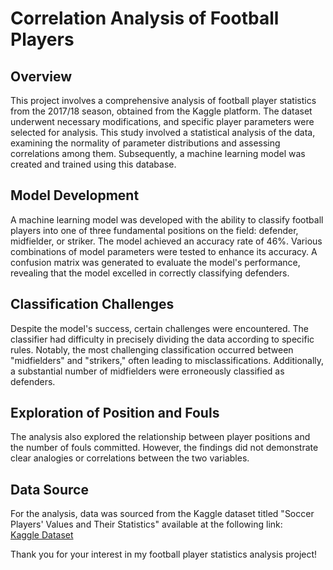# Correlation Analysis of Football Players

## Overview

This project involves a comprehensive analysis of football player statistics from the 2017/18 season, obtained from the Kaggle platform. The dataset underwent necessary modifications, and specific player parameters were selected for analysis. This study involved a statistical analysis of the data, examining the normality of parameter distributions and assessing correlations among them. Subsequently, a machine learning model was created and trained using this database.

## Model Development

A machine learning model was developed with the ability to classify football players into one of three fundamental positions on the field: defender, midfielder, or striker. The model achieved an accuracy rate of 46%. Various combinations of model parameters were tested to enhance its accuracy. A confusion matrix was generated to evaluate the model's performance, revealing that the model excelled in correctly classifying defenders.

## Classification Challenges

Despite the model's success, certain challenges were encountered. The classifier had difficulty in precisely dividing the data according to specific rules. Notably, the most challenging classification occurred between "midfielders" and "strikers," often leading to misclassifications. Additionally, a substantial number of midfielders were erroneously classified as defenders.

## Exploration of Position and Fouls

The analysis also explored the relationship between player positions and the number of fouls committed. However, the findings did not demonstrate clear analogies or correlations between the two variables.

## Data Source

For the analysis, data was sourced from the Kaggle dataset titled "Soccer Players' Values and Their Statistics" available at the following link:
<br>[Kaggle Dataset](https://www.kaggle.com/datasets/kriegsmaschine/soccer-players-values-and-their-statistics?fbclid=IwAR2JiBG5gZbEpoM3FmYfmIgI0uWuyjouXgnKjJ5e4nGfdem2hij6P1krnCU)

Thank you for your interest in my football player statistics analysis project!
